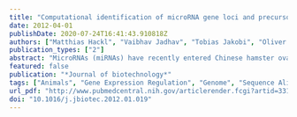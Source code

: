 ```yaml
---
title: "Computational identification of microRNA gene loci and precursor microRNA sequences in CHO cell lines."
date: 2012-04-01
publishDate: 2020-07-24T16:41:43.910818Z
authors: ["Matthias Hackl", "Vaibhav Jadhav", "Tobias Jakobi", "Oliver Rupp", "Karina Brinkrolf", "Alexander Goesmann", "Alfred Pühler", "Thomas Noll", "Nicole Borth", "Johannes Grillari"]
publication_types: ["2"]
abstract: "MicroRNAs (miRNAs) have recently entered Chinese hamster ovary (CHO) cell culture technology, due to their severe impact on the regulation of cellular phenotypes. Applications of miRNAs that are envisioned range from biomarkers of favorable phenotypes to cell engineering targets. These applications, however, require a profound knowledge of miRNA sequences and their genomic organization, which exceeds the currently available information of ~400 conserved mature CHO miRNA sequences. Based on these recently published sequences and two independent CHO-K1 genome assemblies, this publication describes the computational identification of CHO miRNA genomic loci. Using BLAST alignment, 415 previously reported CHO miRNAs were mapped to the reference genomes, and subsequently assigned to a distinct genomic miRNA locus. Sequences of the respective precursor-miRNAs were extracted from both reference genomes, folded in silico to verify correct structures and cross-compared. In the end, 212 genomic loci and pre-miRNA sequences representing 319 expressed mature miRNAs (approximately 50% of miRNAs represented matching pairs of 5' and 3' miRNAs) were submitted to the miRBase miRNA repository. As a proof-of-principle for the usability of the published genomic loci, four likely polycistronic miRNA cluster were chosen for PCR amplification using CHO-K1 and DHFR (-) genomic DNA. Overall, these data on the genomic context of miRNA expression in CHO will simplify the development of tools employing stable overexpression or deletion of miRNAs, allow the identification of miRNA promoters and improve detection methods such as microarrays."
featured: false
publication: "*Journal of biotechnology*"
tags: ["Animals", "Gene Expression Regulation", "Genome", "Sequence Alignment", "RNA Precursors", "CHO Cells", "Cricetinae", "Cricetulus", "Gene Expression Regulation: physiology", "Genetic Loci", "MicroRNAs", "MicroRNAs: biosynthesis", "MicroRNAs: genetics", "RNA Precursors: biosynthesis", "RNA Precursors: genetics", "Sequence Analysis", "RNA"]
url_pdf: "http://www.pubmedcentral.nih.gov/articlerender.fcgi?artid=3314935&tool=pmcentrez&rendertype=abstract"
doi: "10.1016/j.jbiotec.2012.01.019"
---
```


